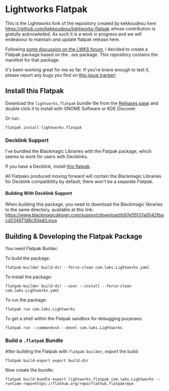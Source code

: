 # Lightworks Flatpak
This is the Lightworks fork of the repository created by kekkoudesu here https://github.com/kekkoudesu/lightworks-flatpak whose contribution is gratully acknowleded. As such it is a work in progress and we will endeavour to maintain and update flatpak release here.

Following [some discussion on the LWKS
forum](https://forum.lwks.com/threads/lightworks-as-a-flatpak.250870/), I
decided to create a Flatpak package based on the `.deb` package. This repository
contains the manifest for that package.

It's been working great for me so far. If you're brave enough to test it,
please report any bugs you find on [this issue
tracker!](https://github.com/kekkoudesu/lightworks-flatpak/issues)

## Install this Flatpak

Download the `lightworks.flatpak` bundle file from the [Releases
page](https://github.com/LWKS-Software/lightworks-flatpak/releases/latest) and
double click it to install with GNOME Software or KDE Discover.

Or run:

```
flatpak install lightworks.flatpak
```

### Decklink Support

I've bundled the Blackmagic Libraries with the Flatpak package, which seems to
work for users with Decklinks.

If you have a Decklink, install [this
flatpak](https://github.com/kekkoudesu/lightworks-flatpak/releases/download/v0.2/lightworks-decklink.flatpak).

All Flatpaks produced moving forward will contain the Blackmagic Libraries for
Decklink compatibility by default; there won't be a separate Flatpak.

#### Building With Decklink Support

When building this package, you need to download the Blackmagic libraries to the
same directory, available at this link:
https://www.blackmagicdesign.com/support/download/b97e55f37a0042fbacd234971d8c93ed/Linux

## Building & Developing the Flatpak Package

You need Flatpak Builder.

To build the package:

```
flatpak-builder build-dir --force-clean com.lwks.Lightworks.yaml
```

To install the package:

```
flatpak-builder build-dir --user --install --force-clean com.lwks.Lightworks.yaml
```

To run the package:

```
flatpak run com.lwks.Lightworks
```

To get a shell within the Flatpak sandbox for debugging purposes:

```
flatpak run --command=sh --devel com.lwks.Lightworks
```

### Build a `.flatpak` Bundle

After building the Flatpak with `flatpak-builder`, export the build:

```
flatpak build-export export build-dir
```

Now create the bundle:

```
flatpak build-bundle export lightworks.flatpak com.lwks.Lightworks --runtime-repo=https://flathub.org/repo/flathub.flatpakrepo
```
